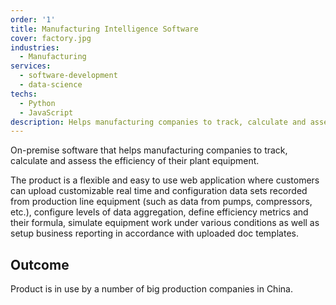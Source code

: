 ```yaml
---
order: '1'
title: Manufacturing Intelligence Software 
cover: factory.jpg
industries:
  - Manufacturing
services:
  - software-development
  - data-science
techs:
  - Python
  - JavaScript
description: Helps manufacturing companies to track, calculate and assess the efficiency of their equipment.
---
```

On-premise software that helps manufacturing companies to track, calculate and assess the efficiency of their plant equipment. 

The product is a flexible and easy to use web application where customers can upload customizable real time and configuration data sets recorded from production line equipment (such as data from pumps, compressors, etc.), configure levels of data aggregation, define efficiency metrics and their formula, simulate equipment work under various conditions as well as setup business reporting in accordance with uploaded doc templates.

## Outcome

Product is in use by a number of big production companies in China.